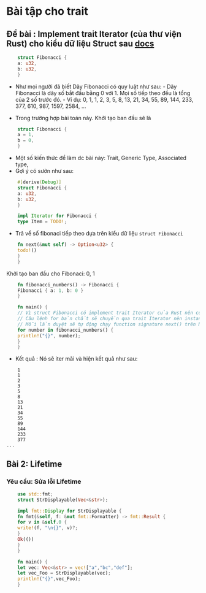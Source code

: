# Bài tập cho trait

## Đề bài : Implement trait Iterator (của thư viện Rust) cho kiểu dữ liệu Struct sau [docs](https://doc.rust-lang.org/std/iter/trait.Iterator.html)

```rust
    struct Fibonacci {
    a: u32,
    b: u32,
    }
```

- Như mọi người đã biết Dãy Fibonacci có quy luật như sau: - Dãy Fibonacci là dãy số bắt đầu bằng 0 với 1. Mọi số tiếp theo
  đều là tổng của 2 số trước đó. - Ví dụ: 0, 1, 1, 2, 3, 5, 8, 13, 21, 34, 55, 89, 144, 233, 377, 610, 987, 1597, 2584, ...

- Trong trường hợp bài toán này. Khởi tạo ban đầu sẽ là

```rust
    struct Fibonacci {
    a = 1,
    b = 0,
    }
```

- Một số kiến thức để làm dc bài này: Trait, Generic Type, Associated type,
- Gợi ý có sườn như sau:

```rust
    #[derive(Debug)]
    struct Fibonacci {
    a: u32,
    b: u32,
    }

    impl Iterator for Fibonacci {
    type Item = TODO!;
```

- Trả về số fibonaci tiếp theo dựa trên kiểu dữ liệu `struct Fibonacci`

```rust
    fn next(&mut self) -> Option<u32> {
    todo!()
    }
    }
```

Khởi tạo ban đầu cho Fibonaci: 0, 1

```rust
    fn fibonacci_numbers() -> Fibonacci {
    Fibonacci { a: 1, b: 0 }
    }
```

```rust
    fn main() {
    // Vì struct Fibonacci có implement trait Iterator của Rust nên có thể dùng câu lệnh for dc
    // Câu lệnh for bản chất sẽ chuyển qua trait Iterator nên instance của struct Fibonacci có thể duyệt được,
    // Mỗi lần duyệt sẽ tự động chạy function signature next() trên Nên cần implement hàm next() cho struct Fiboncci.
    for number in fibonacci_numbers() {
    println!("{}", number);
    }
    }
```

- Kết quả : Nó sẽ iter mãi và hiện kết quả như sau:

```
    1
    1
    2
    3
    5
    8
    13
    21
    34
    55
    89
    144
    233
    377
...
```

## Bài 2: Lifetime

### Yêu cầu: Sửa lỗi Lifetime

```rust
    use std::fmt;
    struct StrDisplayable(Vec<&str>);

    impl fmt::Display for StrDisplayable {
    fn fmt(&self, f: &mut fmt::Formatter) -> fmt::Result {
    for v in &self.0 {
    write!(f, "\n{}", v)?;
    }
    Ok(())
    }
    }

    fn main() {
    let vec: Vec<&str> = vec!["a","bc","def"];
    let vec_Foo = StrDisplayable(vec);
    println!("{}",vec_Foo);
    }
```
